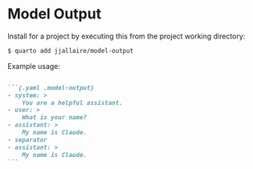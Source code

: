 # Model Output

Install for a project by executing this from the project working directory:

```bash
$ quarto add jjallaire/model-output
```
Example usage:

````markdown

```{.yaml .model-output}
- system: >
    You are a helpful assistant.
- user: >
    What is your name?
- assistant: >
    My name is Claude.
- separator
- assistant: >
    My name is Claude.
```
````
